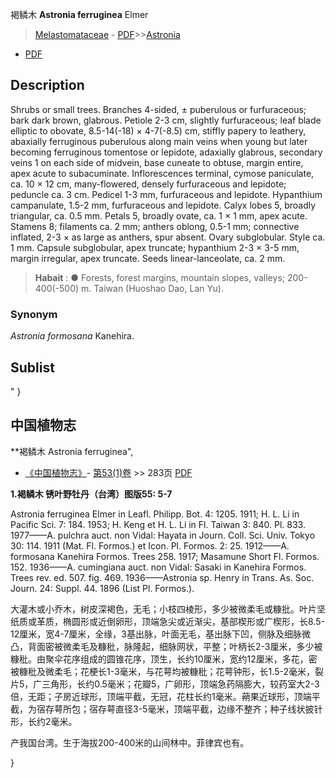 褐鳞木 **Astronia ferruginea** Elmer

> [Melastomataceae](http://www.iplant.cn/info/Melastomataceae?t=foc) - [PDF](http://www.iplant.cn/foc/pdf/Melastomataceae.pdf)>>[Astronia](http://www.iplant.cn/info/Astronia?t=foc)
 - [PDF](http://www.iplant.cn/foc/pdf/Astronia.pdf)

## Description

Shrubs or small trees. Branches 4-sided, ± puberulous or furfuraceous; bark dark brown, glabrous. Petiole 2-3 cm, slightly furfuraceous; leaf blade elliptic to obovate, 8.5-14(-18) × 4-7(-8.5) cm, stiffly papery to leathery, abaxially ferruginous puberulous along main veins when young but later becoming ferruginous tomentose or lepidote, adaxially glabrous, secondary veins 1 on each side of midvein, base cuneate to obtuse, margin entire, apex acute to subacuminate. Inflorescences terminal, cymose paniculate, ca. 10 × 12 cm, many-flowered, densely furfuraceous and lepidote; peduncle ca. 3 cm. Pedicel 1-3 mm, furfuraceous and lepidote. Hypanthium campanulate, 1.5-2 mm, furfuraceous and lepidote. Calyx lobes 5, broadly triangular, ca. 0.5 mm. Petals 5, broadly ovate, ca. 1 × 1 mm, apex acute. Stamens 8; filaments ca. 2 mm; anthers oblong, 0.5-1 mm; connective inflated, 2-3 × as large as anthers, spur absent. Ovary subglobular. Style ca. 1 mm. Capsule subglobular, apex truncate; hypanthium 2-3 × 3-5 mm, margin irregular, apex truncate. Seeds linear-lanceolate, ca. 2 mm.

> **Habait** : 
>● Forests, forest margins, mountain slopes, valleys; 200-400(-500) m. Taiwan (Huoshao Dao, Lan Yu).

### Synonym
*Astronia formosana* Kanehira.

## Sublist
"
}
## 中国植物志

**褐鳞木 Astronia ferruginea",

* [《中国植物志》](http://www.iplant.cn/frps)- [第53(1)卷](http://www.iplant.cn/frps/vol/53(1)) >> 283页 [PDF](http://www.iplant.cn/frps/pdf/53(1)/283.PDF)

**1.褐鳞木 锈叶野牡丹（台湾）图版55: 5-7**

Astronia ferruginea Elmer in Leafl. Philipp. Bot. 4: 1205. 1911; H. L. Li in Pacific Sci. 7: 184. 1953; H. Keng et H. L. Li in Fl. Taiwan 3: 840. Pl. 833. 1977——A. pulchra auct. non Vidal: Hayata in Journ. Coll. Sci. Univ. Tokyo 30: 114. 1911 (Mat. Fl. Formos.) et Icon. Pl. Formos. 2: 25. 1912——A. formosana Kanehira Formos. Trees 258. 1917; Masamune Short Fl. Formos. 152. 1936——A. cumingiana auct. non Vidal: Sasaki in Kanehira Formos. Trees rev. ed. 507. fig. 469. 1936——Astronia sp. Henry in Trans. As. Soc. Journ. 24: Suppl. 44. 1896 (List Pl. Formos.).

大灌木或小乔木，树皮深褐色，无毛；小枝四棱形，多少被微柔毛或糠批。叶片坚纸质或革质，椭圆形或近倒卵形，顶端急尖或近渐尖，基部楔形或广楔形，长8.5-12厘米，宽4-7厘米，全缘，3基出脉，叶面无毛，基出脉下凹，侧脉及细脉微凸，背面密被微柔毛及糠秕，脉隆起，细脉网状，平整；叶柄长2-3厘米，多少被糠秕。由聚伞花序组成的圆锥花序，顶生，长约10厘米，宽约12厘米，多花，密被糠秕及微柔毛；花梗长1-3毫米，与花萼均被糠秕；花萼钟形，长1.5-2毫米，裂片5，广三角形，长约0.5毫米；花瓣5，广卵形，顶端急药隔膨大，较药室大2-3倍，无距；子房近球形，顶端平截，无冠，花柱长约1毫米。蒴果近球形，顶端平截，为宿存萼所包；宿存萼直径3-5毫米，顶端平截，边缘不整齐；种子线状披针形，长约2毫米。

产我国台湾。生于海拔200-400米的山间林中。菲律宾也有。

}